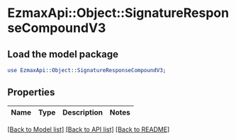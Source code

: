 # EzmaxApi::Object::SignatureResponseCompoundV3

## Load the model package
```perl
use EzmaxApi::Object::SignatureResponseCompoundV3;
```

## Properties
Name | Type | Description | Notes
------------ | ------------- | ------------- | -------------

[[Back to Model list]](../README.md#documentation-for-models) [[Back to API list]](../README.md#documentation-for-api-endpoints) [[Back to README]](../README.md)


